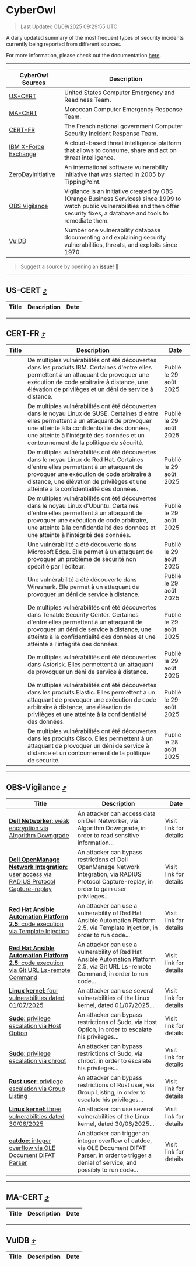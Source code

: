 
 <div id='top'></div>

# CyberOwl

 > Last Updated 01/09/2025 09:29:55 UTC
 
 A daily updated summary of the most frequent types of security incidents currently being reported from different sources.
 
 For more information, please check out the documentation [here](./docs/README.md).
 
 ---
 |CyberOwl Sources|Description|
 |---|---|
 |[US-CERT](#us-cert-arrow_heading_up)|United States Computer Emergency and Readiness Team.|
 |[MA-CERT](#ma-cert-arrow_heading_up)|Moroccan Computer Emergency Response Team.|
 |[CERT-FR](#cert-fr-arrow_heading_up)|The French national government Computer Security Incident Response Team.|
 |[IBM X-Force Exchange](#ibmcloud-arrow_heading_up)|A cloud-based threat intelligence platform that allows to consume, share and act on threat intelligence.|
 |[ZeroDayInitiative](#zerodayinitiative-arrow_heading_up)|An international software vulnerability initiative that was started in 2005 by TippingPoint.|
 |[OBS Vigilance](#obs-vigilance-arrow_heading_up)|Vigilance is an initiative created by OBS (Orange Business Services) since 1999 to watch public vulnerabilities and then offer security fixes, a database and tools to remediate them.|
 |[VulDB](#vuldb-arrow_heading_up)|Number one vulnerability database documenting and explaining security vulnerabilities, threats, and exploits since 1970.|
 
 > Suggest a source by opening an [issue](https://github.com/karimhabush/cyberowl/issues)! :raised_hands:
 ---

## US-CERT [:arrow_heading_up:](#cyberowl)

 |Title|Description|Date|
 |---|---|---|
 
 ---

## CERT-FR [:arrow_heading_up:](#cyberowl)

 |Title|Description|Date|
 |---|---|---|
 |[](https://www.cert.ssi.gouv.fr/avis/CERTFR-2025-AVI-0746/)|De multiples vulnérabilités ont été découvertes dans les produits IBM. Certaines d'entre elles permettent à un attaquant de provoquer une exécution de code arbitraire à distance, une élévation de privilèges et un déni de service à distance.|Publié le 29 août 2025|
 |[](https://www.cert.ssi.gouv.fr/avis/CERTFR-2025-AVI-0745/)|De multiples vulnérabilités ont été découvertes dans le noyau Linux de SUSE. Certaines d'entre elles permettent à un attaquant de provoquer une atteinte à la confidentialité des données, une atteinte à l'intégrité des données et un contournement de la politique de sécurité.|Publié le 29 août 2025|
 |[](https://www.cert.ssi.gouv.fr/avis/CERTFR-2025-AVI-0744/)|De multiples vulnérabilités ont été découvertes dans le noyau Linux de Red Hat. Certaines d'entre elles permettent à un attaquant de provoquer une exécution de code arbitraire à distance, une élévation de privilèges et une atteinte à la confidentialité des données.|Publié le 29 août 2025|
 |[](https://www.cert.ssi.gouv.fr/avis/CERTFR-2025-AVI-0743/)|De multiples vulnérabilités ont été découvertes dans le noyau Linux d'Ubuntu. Certaines d'entre elles permettent à un attaquant de provoquer une exécution de code arbitraire, une atteinte à la confidentialité des données et une atteinte à l'intégrité des données.|Publié le 29 août 2025|
 |[](https://www.cert.ssi.gouv.fr/avis/CERTFR-2025-AVI-0742/)|Une vulnérabilité a été découverte dans Microsoft Edge. Elle permet à un attaquant de provoquer un problème de sécurité non spécifié par l'éditeur.|Publié le 29 août 2025|
 |[](https://www.cert.ssi.gouv.fr/avis/CERTFR-2025-AVI-0741/)|Une vulnérabilité a été découverte dans Wireshark. Elle permet à un attaquant de provoquer un déni de service à distance.|Publié le 29 août 2025|
 |[](https://www.cert.ssi.gouv.fr/avis/CERTFR-2025-AVI-0740/)|De multiples vulnérabilités ont été découvertes dans Tenable Security Center. Certaines d'entre elles permettent à un attaquant de provoquer un déni de service à distance, une atteinte à la confidentialité des données et une atteinte à l'intégrité des données.|Publié le 29 août 2025|
 |[](https://www.cert.ssi.gouv.fr/avis/CERTFR-2025-AVI-0739/)|De multiples vulnérabilités ont été découvertes dans Asterisk. Elles permettent à un attaquant de provoquer un déni de service à distance.|Publié le 29 août 2025|
 |[](https://www.cert.ssi.gouv.fr/avis/CERTFR-2025-AVI-0738/)|De multiples vulnérabilités ont été découvertes dans les produits Elastic. Elles permettent à un attaquant de provoquer une exécution de code arbitraire à distance, une élévation de privilèges et une atteinte à la confidentialité des données.|Publié le 29 août 2025|
 |[](https://www.cert.ssi.gouv.fr/avis/CERTFR-2025-AVI-0737/)|De multiples vulnérabilités ont été découvertes dans les produits Cisco. Elles permettent à un attaquant de provoquer un déni de service à distance et un contournement de la politique de sécurité.|Publié le 28 août 2025|
 
 ---

## OBS-Vigilance [:arrow_heading_up:](#cyberowl)

 |Title|Description|Date|
 |---|---|---|
 |[<a href="https://vigilance.fr/vulnerability/Dell-Networker-weak-encryption-via-Algorithm-Downgrade-47575" class="noirorange"><b>Dell Networker</b>: weak encryption via Algorithm Downgrade</a>](https://vigilance.fr/vulnerability/Dell-Networker-weak-encryption-via-Algorithm-Downgrade-47575)|An attacker can access data on Dell Networker, via Algorithm Downgrade, in order to read sensitive information...|Visit link for details|
 |[<a href="https://vigilance.fr/vulnerability/Dell-OpenManage-Network-Integration-user-access-via-RADIUS-Protocol-Capture-replay-47574" class="noirorange"><b>Dell OpenManage Network Integration</b>: user access via RADIUS Protocol Capture-replay</a>](https://vigilance.fr/vulnerability/Dell-OpenManage-Network-Integration-user-access-via-RADIUS-Protocol-Capture-replay-47574)|An attacker can bypass restrictions of Dell OpenManage Network Integration, via RADIUS Protocol Capture-replay, in order to gain user privileges...|Visit link for details|
 |[<a href="https://vigilance.fr/vulnerability/Red-Hat-Ansible-Automation-Platform-2-5-code-execution-via-Template-Injection-47573" class="noirorange"><b>Red Hat Ansible Automation Platform 2.5</b>: code execution via Template Injection</a>](https://vigilance.fr/vulnerability/Red-Hat-Ansible-Automation-Platform-2-5-code-execution-via-Template-Injection-47573)|An attacker can use a vulnerability of Red Hat Ansible Automation Platform 2.5, via Template Injection, in order to run code...|Visit link for details|
 |[<a href="https://vigilance.fr/vulnerability/Red-Hat-Ansible-Automation-Platform-2-5-code-execution-via-Git-URL-Ls-remote-Command-47572" class="noirorange"><b>Red Hat Ansible Automation Platform 2.5</b>: code execution via Git URL Ls-remote Command</a>](https://vigilance.fr/vulnerability/Red-Hat-Ansible-Automation-Platform-2-5-code-execution-via-Git-URL-Ls-remote-Command-47572)|An attacker can use a vulnerability of Red Hat Ansible Automation Platform 2.5, via Git URL Ls-remote Command, in order to run code...|Visit link for details|
 |[<a href="https://vigilance.fr/vulnerability/Linux-kernel-four-vulnerabilities-dated-01-07-2025-47570" class="noirorange"><b>Linux kernel</b>: four vulnerabilities dated 01/07/2025</a>](https://vigilance.fr/vulnerability/Linux-kernel-four-vulnerabilities-dated-01-07-2025-47570)|An attacker can use several vulnerabilities of the Linux kernel, dated 01/07/2025...|Visit link for details|
 |[<a href="https://vigilance.fr/vulnerability/Sudo-privilege-escalation-via-Host-Option-47569" class="noirorange"><b>Sudo</b>: privilege escalation via Host Option</a>](https://vigilance.fr/vulnerability/Sudo-privilege-escalation-via-Host-Option-47569)|An attacker can bypass restrictions of Sudo, via Host Option, in order to escalate his privileges...|Visit link for details|
 |[<a href="https://vigilance.fr/vulnerability/Sudo-privilege-escalation-via-chroot-47568" class="noirorange"><b>Sudo</b>: privilege escalation via chroot</a>](https://vigilance.fr/vulnerability/Sudo-privilege-escalation-via-chroot-47568)|An attacker can bypass restrictions of Sudo, via chroot, in order to escalate his privileges...|Visit link for details|
 |[<a href="https://vigilance.fr/vulnerability/Rust-user-privilege-escalation-via-Group-Listing-47566" class="noirorange"><b>Rust user</b>: privilege escalation via Group Listing</a>](https://vigilance.fr/vulnerability/Rust-user-privilege-escalation-via-Group-Listing-47566)|An attacker can bypass restrictions of Rust user, via Group Listing, in order to escalate his privileges...|Visit link for details|
 |[<a href="https://vigilance.fr/vulnerability/Linux-kernel-three-vulnerabilities-dated-30-06-2025-47564" class="noirorange"><b>Linux kernel</b>: three vulnerabilities dated 30/06/2025</a>](https://vigilance.fr/vulnerability/Linux-kernel-three-vulnerabilities-dated-30-06-2025-47564)|An attacker can use several vulnerabilities of the Linux kernel, dated 30/06/2025...|Visit link for details|
 |[<a href="https://vigilance.fr/vulnerability/catdoc-integer-overflow-via-OLE-Document-DIFAT-Parser-47563" class="noirorange"><b>catdoc</b>: integer overflow via OLE Document DIFAT Parser</a>](https://vigilance.fr/vulnerability/catdoc-integer-overflow-via-OLE-Document-DIFAT-Parser-47563)|An attacker can trigger an integer overflow of catdoc, via OLE Document DIFAT Parser, in order to trigger a denial of service, and possibly to run code...|Visit link for details|
 
 ---

## MA-CERT [:arrow_heading_up:](#cyberowl)

 |Title|Description|Date|
 |---|---|---|
 
 ---

## VulDB [:arrow_heading_up:](#cyberowl)

 |Title|Description|Date|
 |---|---|---|
 